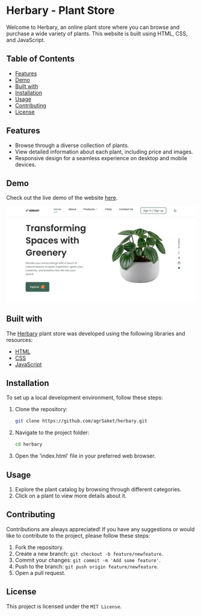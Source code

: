 # Herbary - Plant Store

Welcome to Herbary, an online plant store where you can browse and purchase a wide variety of plants. This website is built using HTML, CSS, and JavaScript.

## Table of Contents

- [Features](#features)
- [Demo](#demo)
- [Built with](#built-with)
- [Installation](#installation)
- [Usage](#usage)
- [Contributing](#contributing)
- [License](#license)

## Features

- Browse through a diverse collection of plants.
- View detailed information about each plant, including price and images.
- Responsive design for a seamless experience on desktop and mobile devices.

## Demo

Check out the live demo of the website [here](https://herbary.netlify.app/).

![Herbary Screenshot](./img/webgif.gif)

## Built with

The [Herbary](https://herbary.netlify.app/) plant store was developed using the following libraries and resources:

- [HTML](https://www.w3schools.com/html/)<br>
- [CSS](https://www.w3schools.com/css/default.asp)<br>
- [JavaScript](https://www.w3schools.com/js/default.asp)

## Installation

To set up a local development environment, follow these steps:

1. Clone the repository:

   ```bash
   git clone https://github.com/agrSaket/herbary.git

2. Navigate to the project folder:
   ```bash
   cd herbary
4. Open the 'index.html' file in your preferred web browser.

## Usage
1. Explore the plant catalog by browsing through different categories.
2. Click on a plant to view more details about it.

## Contributing
Contributions are always appreciated! If you have any suggestions or would like to contribute to the project, please follow these steps:

1. Fork the repository.
2. Create a new branch: `git checkout -b feature/newfeature`.
3. Commit your changes: `git commit -m 'Add some feature'`.
4. Push to the branch: `git push origin feature/newfeature`.
5. Open a pull request.

## License
This project is licensed under the `MIT License`.
